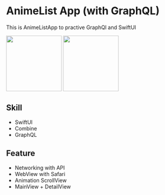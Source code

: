 # AnimeList App (with GraphQL)
This is AnimeListApp to practive GraphQl and SwiftUI

<img width="150" src="https://github.com/jay311311/Graphql_AnimeApp_SwiftUI/assets/65765490/bbfae9d7-f95c-48d4-8305-ab1057503268">
<img width="150" src="https://github.com/jay311311/Graphql_AnimeApp_SwiftUI/assets/65765490/d5f7e323-58e4-402e-ace2-5d9dae7f5f15">

## Skill
- SwiftUI
- Combine
- GraphQL


## Feature
- Networking with API
- WebView with Safari
- Animation ScrollView
- MainView + DetailView

